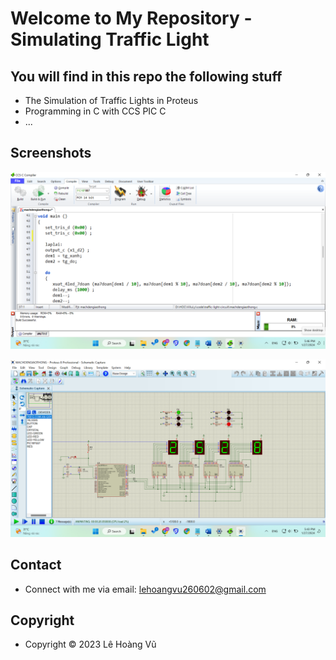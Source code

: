 # Welcome to My Repository - Simulating Traffic Light

## You will find in this repo the following stuff

* The Simulation of Traffic Lights in Proteus
* Programming in C with CCS PIC C
* ...

## Screenshots

![Source](https://github.com/leehoanzu/traffic-light-circuit/blob/main/images/source.png)

![Simulation](https://github.com/leehoanzu/traffic-light-circuit/blob/main/images/simulation.png)

## Contact

* Connect with me via email: lehoangvu260602@gmail.com

## Copyright

* Copyright &#169; 2023 Lê Hoàng Vũ